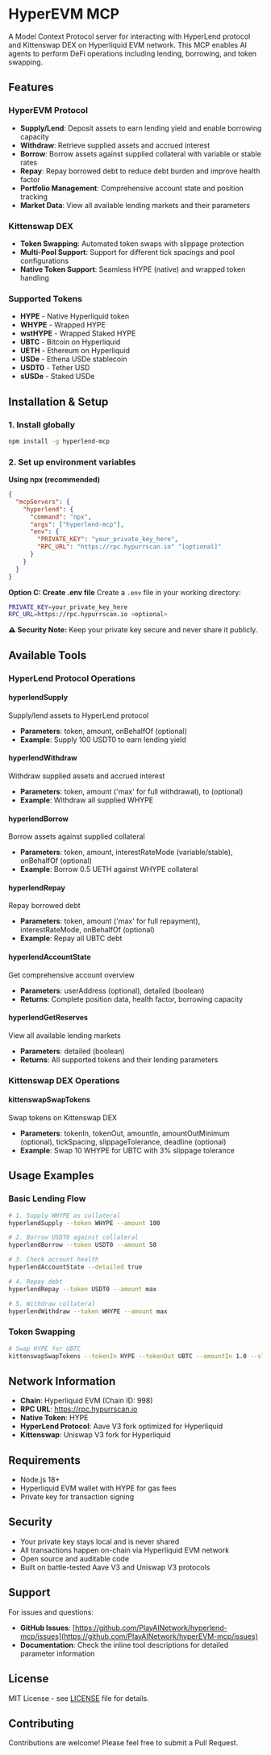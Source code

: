 # HyperEVM MCP

A Model Context Protocol server for interacting with HyperLend protocol and Kittenswap DEX on Hyperliquid EVM network. This MCP enables AI agents to perform DeFi operations including lending, borrowing, and token swapping.

## Features

### HyperEVM Protocol
- **Supply/Lend**: Deposit assets to earn lending yield and enable borrowing capacity
- **Withdraw**: Retrieve supplied assets and accrued interest
- **Borrow**: Borrow assets against supplied collateral with variable or stable rates
- **Repay**: Repay borrowed debt to reduce debt burden and improve health factor
- **Portfolio Management**: Comprehensive account state and position tracking
- **Market Data**: View all available lending markets and their parameters

### Kittenswap DEX
- **Token Swapping**: Automated token swaps with slippage protection
- **Multi-Pool Support**: Support for different tick spacings and pool configurations
- **Native Token Support**: Seamless HYPE (native) and wrapped token handling

### Supported Tokens
- **HYPE** - Native Hyperliquid token
- **WHYPE** - Wrapped HYPE
- **wstHYPE** - Wrapped Staked HYPE  
- **UBTC** - Bitcoin on Hyperliquid
- **UETH** - Ethereum on Hyperliquid
- **USDe** - Ethena USDe stablecoin
- **USDT0** - Tether USD
- **sUSDe** - Staked USDe

## Installation & Setup

### 1. Install globally
```bash
npm install -g hyperlend-mcp
```

### 2. Set up environment variables

**Using npx (recommended)**
```json
{
  "mcpServers": {
    "hyperlend": {
      "command": "npx",
      "args": ["hyperlend-mcp"],
      "env": {
        "PRIVATE_KEY": "your_private_key_here",
        "RPC_URL": "https://rpc.hypurrscan.io" "[optional]"
      }
    }
  }
}
```

**Option C: Create .env file**
Create a `.env` file in your working directory:
```bash
PRIVATE_KEY=your_private_key_here
RPC_URL=https://rpc.hypurrscan.io <optional>
```

**⚠️ Security Note:** Keep your private key secure and never share it publicly.

## Available Tools

### HyperLend Protocol Operations

#### **hyperlendSupply**
Supply/lend assets to HyperLend protocol
- **Parameters**: token, amount, onBehalfOf (optional)
- **Example**: Supply 100 USDT0 to earn lending yield

#### **hyperlendWithdraw**  
Withdraw supplied assets and accrued interest
- **Parameters**: token, amount ('max' for full withdrawal), to (optional)
- **Example**: Withdraw all supplied WHYPE

#### **hyperlendBorrow**
Borrow assets against supplied collateral
- **Parameters**: token, amount, interestRateMode (variable/stable), onBehalfOf (optional)
- **Example**: Borrow 0.5 UETH against WHYPE collateral

#### **hyperlendRepay**
Repay borrowed debt
- **Parameters**: token, amount ('max' for full repayment), interestRateMode, onBehalfOf (optional)
- **Example**: Repay all UBTC debt

#### **hyperlendAccountState**
Get comprehensive account overview
- **Parameters**: userAddress (optional), detailed (boolean)
- **Returns**: Complete position data, health factor, borrowing capacity

#### **hyperlendGetReserves**
View all available lending markets
- **Parameters**: detailed (boolean)
- **Returns**: All supported tokens and their lending parameters

### Kittenswap DEX Operations

#### **kittenswapSwapTokens**
Swap tokens on Kittenswap DEX
- **Parameters**: tokenIn, tokenOut, amountIn, amountOutMinimum (optional), tickSpacing, slippageTolerance, deadline (optional)
- **Example**: Swap 10 WHYPE for UBTC with 3% slippage tolerance

## Usage Examples

### Basic Lending Flow
```bash
# 1. Supply WHYPE as collateral
hyperlendSupply --token WHYPE --amount 100

# 2. Borrow USDT0 against collateral  
hyperlendBorrow --token USDT0 --amount 50

# 3. Check account health
hyperlendAccountState --detailed true

# 4. Repay debt
hyperlendRepay --token USDT0 --amount max

# 5. Withdraw collateral
hyperlendWithdraw --token WHYPE --amount max
```

### Token Swapping
```bash
# Swap HYPE for UBTC
kittenswapSwapTokens --tokenIn HYPE --tokenOut UBTC --amountIn 1.0 --slippageTolerance 3.0
```

## Network Information

- **Chain**: Hyperliquid EVM (Chain ID: 998)
- **RPC URL**: https://rpc.hypurrscan.io
- **Native Token**: HYPE
- **HyperLend Protocol**: Aave V3 fork optimized for Hyperliquid
- **Kittenswap**: Uniswap V3 fork for Hyperliquid

## Requirements

- Node.js 18+
- Hyperliquid EVM wallet with HYPE for gas fees
- Private key for transaction signing

## Security

- Your private key stays local and is never shared
- All transactions happen on-chain via Hyperliquid EVM network
- Open source and auditable code
- Built on battle-tested Aave V3 and Uniswap V3 protocols

## Support

For issues and questions:
- **GitHub Issues**: [https://github.com/PlayAINetwork/hyperlend-mcp/issues](https://github.com/PlayAINetwork/hyperEVM-mcp/issues)
- **Documentation**: Check the inline tool descriptions for detailed parameter information

## License

MIT License - see [LICENSE](LICENSE) file for details.

## Contributing

Contributions are welcome! Please feel free to submit a Pull Request.
